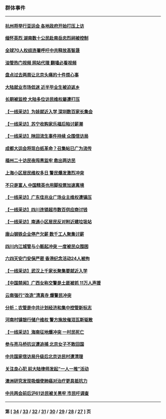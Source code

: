 ### 群体事件
---
#### [杭州将举行亚运会 各地政府开始打压上访](../../pages/ncid279/n14059747.md?09021245) 
#### [缅怀英烈 湖南数十公民赴南岳忠烈祠被控制](../../pages/ncid279/n14055318.md?09021245) 
#### [全球70人权组连署呼吁中共释放高智晟](../../pages/ncid279/n14055054.md?09021245) 
#### [油管热门视频 网站代理 翻墙必看视频](http://138.2.39.72:81/youtube.html?epic-marker?09021245)
#### [盘点过去两周让北京头痛的十件烦心事](../../pages/ncid279/n14052654.md?09021245) 
#### [大陆就业市场低迷 近半毕业生被迫返乡](../../pages/ncid279/n14050945.md?09021245) 
#### [长期被监控 大陆多位访民维权屡遭打压](../../pages/ncid279/n14049331.md?09021245) 
#### [【一线采访】为娃就近入学 深圳数百家长集会](../../pages/ncid279/n14044246.md?09021245) 
#### [【一线采访】苏宁收购家乐福后陷讨薪潮](../../pages/ncid279/n14042224.md?09021245) 
#### [【一线采访】陕回流生事件持续 众围信访局](../../pages/ncid279/n14040242.md?09021245) 
#### [成都大运会将现白纸革命？召集帖已广为流传](../../pages/ncid279/n14033119.md?09021245) 
#### [福州二十访民夜闯黑监牢 救出两访民](../../pages/ncid279/n14031617.md?09021245) 
#### [上海小区居民维权多日 警民爆发激烈冲突](../../pages/ncid279/n14029221.md?09021245) 
#### [不只是富人 中国精英也用脚投票加速离境](../../pages/ncid279/n14029086.md?09021245) 
#### [【一线采访】广东佳兆业广场业主维权遭镇压](../../pages/ncid279/n14028175.md?09021245) 
#### [【一线采访】四川连锁超市数百供应商讨钱](../../pages/ncid279/n14025102.md?09021245) 
#### [【一线采访】南通小区居民反对附近建垃圾站](../../pages/ncid279/n14021690.md?09021245) 
#### [唐山钢铁企业停产欠薪 数千工人聚集讨薪](../../pages/ncid279/n14017404.md?09021245) 
#### [四川内江城管与小贩起冲突 一度被民众围困](../../pages/ncid279/n14015922.md?09021245) 
#### [六四天安门安保严密 香港纪念活动24人被拘](../../pages/ncid279/n14009800.md?09021245) 
#### [【一线采访】武汉上千家长聚集要就近入学](../../pages/ncid279/n14009497.md?09021245) 
#### [【中国禁闻】广西女称交警是土匪被抓 11万人声援](../../pages/ncid279/n14006869.md?09021245) 
#### [云南强行“改造”清真寺 爆警民冲突](../../pages/ncid279/n14005561.md?09021245) 
#### [分析：农管是中共计划经济和集中控管新标志](../../pages/ncid279/n14000665.md?09021245) 
#### [河南村镇银行储户维权 警方施放催泪瓦斯驱散](../../pages/ncid279/n13998750.md?09021245) 
#### [【一线采访】海南征地爆冲突 一村民死亡](../../pages/ncid279/n13989137.md?09021245) 
#### [参与亮马桥抗议遭追捕 北京女子不敢回国](../../pages/ncid279/n13985420.md?09021245) 
#### [中共国家信访局升级后北京访民村遭清理](../../pages/ncid279/n13984826.md?09021245) 
#### [关注良心犯 前大陆律师发起“一人一推”活动](../../pages/ncid279/n13980524.md?09021245) 
#### [澳洲研究发现吸烟使肺癌对治疗更具抵抗力](../../pages/ncid279/n13977762.md?09021245) 
#### [中共两会前后沪61访民被关黑牢 市民吁调查](../../pages/ncid279/n13976054.md?09021245) 

---
#### 第 [ [34](./34.md?09021245) / [33](./33.md?09021245) / [32](./32.md?09021245) / [31](./31.md?09021245) / [30](./30.md?09021245) / [29](./29.md?09021245) / [28](./28.md?09021245) / [27](./27.md?09021245) ] 页
